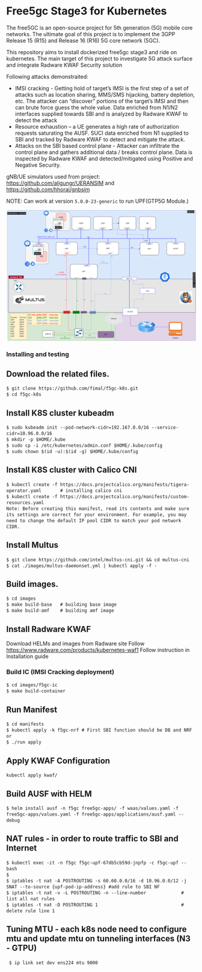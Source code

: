 # Free5gc Stage3 for Kubernetes
The free5GC is an open-source project for 5th generation (5G) mobile core networks. The ultimate goal of this project is to implement the 3GPP Release 15 (R15) and Release 16 (R16) 5G core network (5GC).

This repository aims to install dockerized free5gc stage3 and ride on kubernetes.
The main target of this project to investigate 5G attack surface and integrate Radware KWAF Security solution

Following attacks demonstraited:
 - IMSI cracking - Getting hold of target’s IMSI is the first step of a set of attacks such as location sharing, MMS/SMS hijacking, battery depletion, etc. The attacker can “discover” portions of the target’s IMSI and then can brute force guess the whole value.
Data enriched from N1/N2 interfaces supplied towards SBI and is analyzed by Radware KWAF to detect the attack
 - Resource exhaustion – a UE generates a high rate of authorization requests saturating the AUSF.
SUCI data enriched from N1 supplied to SBI and tracked by Radware KWAF to detect and mitigate the attack.
 - Attacks on the SBI based control plane - Attacker can infiltrate the control plane and gathers additional data / breaks control plane.
Data is inspected by Radware KWAF and detected/mitigated using Positive and Negative Security.

gNB/UE simulators used from project: https://github.com/aligungr/UERANSIM and https://github.com/hhorai/gnbsim

NOTE: Can work at version `5.0.0-23-generic` to run UPF(GTP5G Module.)

![Image of 5G](https://github.com/fimal/f5gc-k8s/blob/main/5G.png)

### Installing and testing

## Download the related files.
```
$ git clone https://github.com/fimal/f5gc-k8s.git
$ cd f5gc-k8s
```

## Install K8S cluster kubeadm
```
$ sudo kubeadm init --pod-network-cidr=192.167.0.0/16 --service-cidr=10.96.0.0/16
$ mkdir -p $HOME/.kube
$ sudo cp -i /etc/kubernetes/admin.conf $HOME/.kube/config
$ sudo chown $(id -u):$(id -g) $HOME/.kube/config
```

## Install K8S cluster with Calico CNI
```
$ kubectl create -f https://docs.projectcalico.org/manifests/tigera-operator.yaml		# installing calico cni
$ kubectl create -f https://docs.projectcalico.org/manifests/custom-resources.yaml
Note: Before creating this manifest, read its contents and make sure its settings are correct for your environment. For example, you may need to change the default IP pool CIDR to match your pod network CIDR.
```

## Install Multus
```
$ git clone https://github.com/intel/multus-cni.git && cd multus-cni
$ cat ./images/multus-daemonset.yml | kubectl apply -f -
```

## Build images.
```
$ cd images
$ make build-base	# building base image
$ make build-amf    # building amf image
```

## Install Radware KWAF
Download HELMs and images from Radware site
Follow https://www.radware.com/products/kubernetes-waf1
Follow instruction in Installation guide

### Build IC (IMSI Cracking deployment)
 ```
 $ cd images/f5gc-ic
 $ make build-container
 ```

## Run Manifest
```
$ cd manifests
$ kubectl apply -k f5gc-nrf # First SBI function should be DB and NRF
or
$ ./run apply
```

## Apply KWAF Configuration
```
kubectl apply kwaf/
```

## Build AUSF with HELM
 ```
 $ helm install ausf -n f5gc free5gc-apps/ -f waas/values.yaml -f free5gc-apps/values.yaml -f free5gc-apps/applications/ausf.yaml --debug
 ```

## NAT rules - in order to route traffic to SBI and Internet
```
$ kubectl exec -it -n f5gc f5gc-upf-67db5cb59d-jnpfp -c f5gc-upf -- bash
$
$ iptables -t nat -A POSTROUTING -s 60.60.0.0/16 -d 10.96.0.0/12 -j SNAT --to-source {upf-pod-ip-address} #add rule to SBI NF
$ iptables -t nat -v -L POSTROUTING -n --line-number             # list all nat rules
$ iptables -t nat -D POSTROUTING 1                               # delete rule line 1
```

## Tuning MTU - each k8s node need to configure mtu and update mtu on tunneling interfaces (N3 - GTPU)
```
 $ ip link set dev ens224 mtu 9000
```

